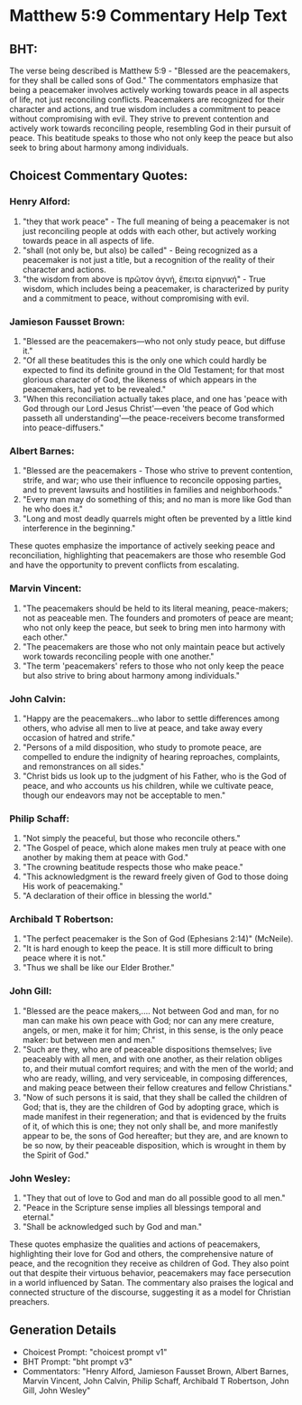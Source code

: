 # Matthew 5:9 Commentary Help Text

## BHT:
The verse being described is Matthew 5:9 - "Blessed are the peacemakers, for they shall be called sons of God." The commentators emphasize that being a peacemaker involves actively working towards peace in all aspects of life, not just reconciling conflicts. Peacemakers are recognized for their character and actions, and true wisdom includes a commitment to peace without compromising with evil. They strive to prevent contention and actively work towards reconciling people, resembling God in their pursuit of peace. This beatitude speaks to those who not only keep the peace but also seek to bring about harmony among individuals.

## Choicest Commentary Quotes:
### Henry Alford:
1. "they that work peace" - The full meaning of being a peacemaker is not just reconciling people at odds with each other, but actively working towards peace in all aspects of life.
2. "shall (not only be, but also) be called" - Being recognized as a peacemaker is not just a title, but a recognition of the reality of their character and actions.
3. "the wisdom from above is πρῶτον ἁγνή, ἔπειτα εἰρηνική" - True wisdom, which includes being a peacemaker, is characterized by purity and a commitment to peace, without compromising with evil.

### Jamieson Fausset Brown:
1. "Blessed are the peacemakers—who not only study peace, but diffuse it." 
2. "Of all these beatitudes this is the only one which could hardly be expected to find its definite ground in the Old Testament; for that most glorious character of God, the likeness of which appears in the peacemakers, had yet to be revealed."
3. "When this reconciliation actually takes place, and one has 'peace with God through our Lord Jesus Christ'—even 'the peace of God which passeth all understanding'—the peace-receivers become transformed into peace-diffusers."

### Albert Barnes:
1. "Blessed are the peacemakers - Those who strive to prevent contention, strife, and war; who use their influence to reconcile opposing parties, and to prevent lawsuits and hostilities in families and neighborhoods."
2. "Every man may do something of this; and no man is more like God than he who does it."
3. "Long and most deadly quarrels might often be prevented by a little kind interference in the beginning."

These quotes emphasize the importance of actively seeking peace and reconciliation, highlighting that peacemakers are those who resemble God and have the opportunity to prevent conflicts from escalating.

### Marvin Vincent:
1. "The peacemakers should be held to its literal meaning, peace-makers; not as peaceable men. The founders and promoters of peace are meant; who not only keep the peace, but seek to bring men into harmony with each other."
2. "The peacemakers are those who not only maintain peace but actively work towards reconciling people with one another."
3. "The term 'peacemakers' refers to those who not only keep the peace but also strive to bring about harmony among individuals."

### John Calvin:
1. "Happy are the peacemakers...who labor to settle differences among others, who advise all men to live at peace, and take away every occasion of hatred and strife." 
2. "Persons of a mild disposition, who study to promote peace, are compelled to endure the indignity of hearing reproaches, complaints, and remonstrances on all sides." 
3. "Christ bids us look up to the judgment of his Father, who is the God of peace, and who accounts us his children, while we cultivate peace, though our endeavors may not be acceptable to men."

### Philip Schaff:
1. "Not simply the peaceful, but those who reconcile others."
2. "The Gospel of peace, which alone makes men truly at peace with one another by making them at peace with God."
3. "The crowning beatitude respects those who make peace."
4. "This acknowledgment is the reward freely given of God to those doing His work of peacemaking."
5. "A declaration of their office in blessing the world."

### Archibald T Robertson:
1. "The perfect peacemaker is the Son of God (Ephesians 2:14)" (McNeile).
2. "It is hard enough to keep the peace. It is still more difficult to bring peace where it is not."
3. "Thus we shall be like our Elder Brother."

### John Gill:
1. "Blessed are the peace makers,.... Not between God and man, for no man can make his own peace with God; nor can any mere creature, angels, or men, make it for him; Christ, in this sense, is the only peace maker: but between men and men."
2. "Such are they, who are of peaceable dispositions themselves; live peaceably with all men, and with one another, as their relation obliges to, and their mutual comfort requires; and with the men of the world; and who are ready, willing, and very serviceable, in composing differences, and making peace between their fellow creatures and fellow Christians."
3. "Now of such persons it is said, that they shall be called the children of God; that is, they are the children of God by adopting grace, which is made manifest in their regeneration; and that is evidenced by the fruits of it, of which this is one; they not only shall be, and more manifestly appear to be, the sons of God hereafter; but they are, and are known to be so now, by their peaceable disposition, which is wrought in them by the Spirit of God."

### John Wesley:
1. "They that out of love to God and man do all possible good to all men."
2. "Peace in the Scripture sense implies all blessings temporal and eternal."
3. "Shall be acknowledged such by God and man."

These quotes emphasize the qualities and actions of peacemakers, highlighting their love for God and others, the comprehensive nature of peace, and the recognition they receive as children of God. They also point out that despite their virtuous behavior, peacemakers may face persecution in a world influenced by Satan. The commentary also praises the logical and connected structure of the discourse, suggesting it as a model for Christian preachers.


## Generation Details
- Choicest Prompt: "choicest prompt v1"
- BHT Prompt: "bht prompt v3"
- Commentators: "Henry Alford, Jamieson Fausset Brown, Albert Barnes, Marvin Vincent, John Calvin, Philip Schaff, Archibald T Robertson, John Gill, John Wesley"
